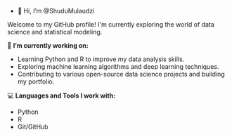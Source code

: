 - 👋 Hi, I’m @ShuduMulaudzi


Welcome to my GitHub profile! I'm currently exploring the world of data science and statistical modeling.

🔭 **I’m currently working on:**
- Learning Python and R to improve my data analysis skills.
- Exploring machine learning algorithms and deep learning techniques.
- Contributing to various open-source data science projects and building my portfolio.


💻 **Languages and Tools I work with:**
- Python
- R
- Git/GitHub





<!---
ShuduMulaudzi/ShuduMulaudzi is a ✨ special ✨ repository because its `README.md` (this file) appears on your GitHub profile.
You can click the Preview link to take a look at your changes.
--->
